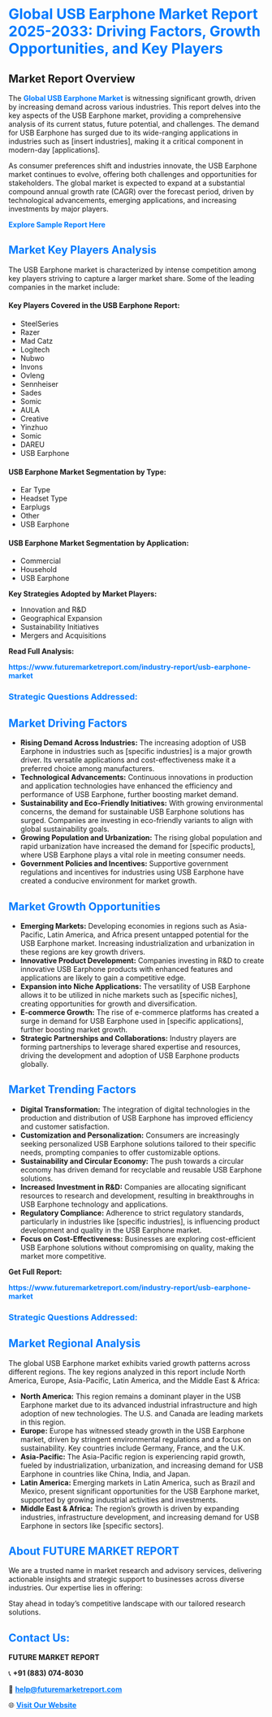 <h1 style="color: #007BFF;">Global USB Earphone Market Report 2025-2033: Driving Factors, Growth Opportunities, and Key Players</h1>

<section id="overview">
<h2>Market Report Overview</h2>
<p>The <a href="https://www.futuremarketreport.com/industry-report/usb-earphone-market" style="color: #007BFF; text-decoration: none;"><strong>Global USB Earphone Market</strong></a> is witnessing significant growth, driven by increasing demand across various industries. This report delves into the key aspects of the USB Earphone market, providing a comprehensive analysis of its current status, future potential, and challenges. The demand for USB Earphone has surged due to its wide-ranging applications in industries such as [insert industries], making it a critical component in modern-day [applications].</p>
<p>As consumer preferences shift and industries innovate, the USB Earphone market continues to evolve, offering both challenges and opportunities for stakeholders. The global market is expected to expand at a substantial compound annual growth rate (CAGR) over the forecast period, driven by technological advancements, emerging applications, and increasing investments by major players.</p>
</section>

<section id="overview">
<p><a href="https://www.futuremarketreport.com/request-sample/reportId=99953" style="color: #007BFF; text-decoration: none;"><strong>Explore Sample Report Here</strong></a></p>
</section>

<section id="key-players">
<h2 style="color: #007BFF;">Market Key Players Analysis</h2>
<p>The USB Earphone market is characterized by intense competition among key players striving to capture a larger market share. Some of the leading companies in the market include:</p>
<h4>Key Players Covered in the USB Earphone Report:</h4>
<ul><li>SteelSeries</li><li>Razer</li><li>Mad Catz</li><li>Logitech</li><li>Nubwo</li><li>Invons</li><li>Ovleng</li><li>Sennheiser</li><li>Sades</li><li>Somic</li><li>AULA</li><li>Creative</li><li>Yinzhuo</li><li>Somic</li><li>DAREU</li><li>USB Earphone</li></ul>
<h4>USB Earphone Market Segmentation by Type:</h4>
<ul><li>Ear Type</li><li>Headset Type</li><li>Earplugs</li><li>Other</li><li>USB Earphone</li></ul>

<h4>USB Earphone Market Segmentation by Application:</h4>
<ul><li>Commercial</li><li>Household</li><li>USB Earphone</li></ul>
<p><strong>Key Strategies Adopted by Market Players:</strong></p>
<ul>
<li>Innovation and R&D</li>
<li>Geographical Expansion</li>
<li>Sustainability Initiatives</li>
<li>Mergers and Acquisitions</li>
</ul>
</section>

<section>
<p><strong>Read Full Analysis: </strong></p><a href="https://www.futuremarketreport.com/industry-report/usb-earphone-market" style="color: #007BFF; text-decoration: none;"><strong>https://www.futuremarketreport.com/industry-report/usb-earphone-market</strong></a>
<h3 style="color: #007BFF;">Strategic Questions Addressed:</h3>
</section>

<section id="driving-factors">
<h2 style="color: #007BFF;">Market Driving Factors</h2>
<ul>
<li><strong>Rising Demand Across Industries:</strong> The increasing adoption of USB Earphone in industries such as [specific industries] is a major growth driver. Its versatile applications and cost-effectiveness make it a preferred choice among manufacturers.</li>
<li><strong>Technological Advancements:</strong> Continuous innovations in production and application technologies have enhanced the efficiency and performance of USB Earphone, further boosting market demand.</li>
<li><strong>Sustainability and Eco-Friendly Initiatives:</strong> With growing environmental concerns, the demand for sustainable USB Earphone solutions has surged. Companies are investing in eco-friendly variants to align with global sustainability goals.</li>
<li><strong>Growing Population and Urbanization:</strong> The rising global population and rapid urbanization have increased the demand for [specific products], where USB Earphone plays a vital role in meeting consumer needs.</li>
<li><strong>Government Policies and Incentives:</strong> Supportive government regulations and incentives for industries using USB Earphone have created a conducive environment for market growth.</li>
</ul>
</section>

<section id="growth-opportunities">
<h2 style="color: #007BFF;">Market Growth Opportunities</h2>
<ul>
<li><strong>Emerging Markets:</strong> Developing economies in regions such as Asia-Pacific, Latin America, and Africa present untapped potential for the USB Earphone market. Increasing industrialization and urbanization in these regions are key growth drivers.</li>
<li><strong>Innovative Product Development:</strong> Companies investing in R&D to create innovative USB Earphone products with enhanced features and applications are likely to gain a competitive edge.</li>
<li><strong>Expansion into Niche Applications:</strong> The versatility of USB Earphone allows it to be utilized in niche markets such as [specific niches], creating opportunities for growth and diversification.</li>
<li><strong>E-commerce Growth:</strong> The rise of e-commerce platforms has created a surge in demand for USB Earphone used in [specific applications], further boosting market growth.</li>
<li><strong>Strategic Partnerships and Collaborations:</strong> Industry players are forming partnerships to leverage shared expertise and resources, driving the development and adoption of USB Earphone products globally.</li>
</ul>
</section>

<section id="trending-factors">
<h2 style="color: #007BFF;">Market Trending Factors</h2>
<ul>
<li><strong>Digital Transformation:</strong> The integration of digital technologies in the production and distribution of USB Earphone has improved efficiency and customer satisfaction.</li>
<li><strong>Customization and Personalization:</strong> Consumers are increasingly seeking personalized USB Earphone solutions tailored to their specific needs, prompting companies to offer customizable options.</li>
<li><strong>Sustainability and Circular Economy:</strong> The push towards a circular economy has driven demand for recyclable and reusable USB Earphone solutions.</li>
<li><strong>Increased Investment in R&D:</strong> Companies are allocating significant resources to research and development, resulting in breakthroughs in USB Earphone technology and applications.</li>
<li><strong>Regulatory Compliance:</strong> Adherence to strict regulatory standards, particularly in industries like [specific industries], is influencing product development and quality in the USB Earphone market.</li>
<li><strong>Focus on Cost-Effectiveness:</strong> Businesses are exploring cost-efficient USB Earphone solutions without compromising on quality, making the market more competitive.</li>
</ul>
</section>

<section>
<p><strong>Get Full Report: </strong></p><a href="https://www.futuremarketreport.com/industry-report/usb-earphone-market" style="color: #007BFF; text-decoration: none;"><strong>https://www.futuremarketreport.com/industry-report/usb-earphone-market</strong></a>
<h3 style="color: #007BFF;">Strategic Questions Addressed:</h3>
</section>


<section id="regional-analysis">
<h2 style="color: #007BFF;">Market Regional Analysis</h2>
<p>The global USB Earphone market exhibits varied growth patterns across different regions. The key regions analyzed in this report include North America, Europe, Asia-Pacific, Latin America, and the Middle East & Africa:</p>
<ul>
<li><strong>North America:</strong> This region remains a dominant player in the USB Earphone market due to its advanced industrial infrastructure and high adoption of new technologies. The U.S. and Canada are leading markets in this region.</li>
<li><strong>Europe:</strong> Europe has witnessed steady growth in the USB Earphone market, driven by stringent environmental regulations and a focus on sustainability. Key countries include Germany, France, and the U.K.</li>
<li><strong>Asia-Pacific:</strong> The Asia-Pacific region is experiencing rapid growth, fueled by industrialization, urbanization, and increasing demand for USB Earphone in countries like China, India, and Japan.</li>
<li><strong>Latin America:</strong> Emerging markets in Latin America, such as Brazil and Mexico, present significant opportunities for the USB Earphone market, supported by growing industrial activities and investments.</li>
<li><strong>Middle East & Africa:</strong> The region’s growth is driven by expanding industries, infrastructure development, and increasing demand for USB Earphone in sectors like [specific sectors].</li>
</ul>
</section>

<footer>
<h2 style="color: #007BFF;">About FUTURE MARKET REPORT</h2>
<p>We are a trusted name in market research and advisory services, delivering actionable insights and strategic support to businesses across diverse industries. Our expertise lies in offering:</p>

<p>Stay ahead in today’s competitive landscape with our tailored research solutions.</p>

<h2 style="color: #007BFF;">Contact Us:</h2>
<p><strong>FUTURE MARKET REPORT</strong></p>
<p>📞 <strong>+91 (883) 074-8030</strong></p>
<p>📧 <strong><a href="mailto:help@futuremarketreport.com" style="color: #007BFF;">help@futuremarketreport.com</a></strong></p>
<p>🌐 <strong><a href="https://www.futuremarketreport.com/" style="color: #007BFF;">Visit Our Website</a></strong></p>
</footer>